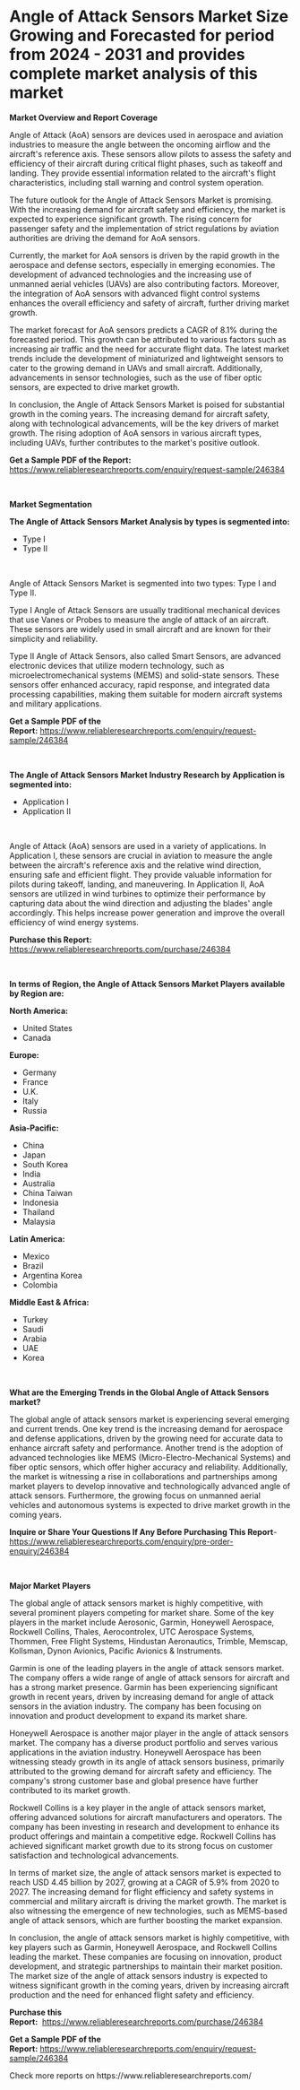 <p><h1>Angle of Attack Sensors Market Size Growing and Forecasted for period from 2024 - 2031 and provides complete market analysis of this market</h1></p><p><strong>Market Overview and Report Coverage</strong></p>
<p><p>Angle of Attack (AoA) sensors are devices used in aerospace and aviation industries to measure the angle between the oncoming airflow and the aircraft's reference axis. These sensors allow pilots to assess the safety and efficiency of their aircraft during critical flight phases, such as takeoff and landing. They provide essential information related to the aircraft's flight characteristics, including stall warning and control system operation.</p><p>The future outlook for the Angle of Attack Sensors Market is promising. With the increasing demand for aircraft safety and efficiency, the market is expected to experience significant growth. The rising concern for passenger safety and the implementation of strict regulations by aviation authorities are driving the demand for AoA sensors.</p><p>Currently, the market for AoA sensors is driven by the rapid growth in the aerospace and defense sectors, especially in emerging economies. The development of advanced technologies and the increasing use of unmanned aerial vehicles (UAVs) are also contributing factors. Moreover, the integration of AoA sensors with advanced flight control systems enhances the overall efficiency and safety of aircraft, further driving market growth.</p><p>The market forecast for AoA sensors predicts a CAGR of 8.1% during the forecasted period. This growth can be attributed to various factors such as increasing air traffic and the need for accurate flight data. The latest market trends include the development of miniaturized and lightweight sensors to cater to the growing demand in UAVs and small aircraft. Additionally, advancements in sensor technologies, such as the use of fiber optic sensors, are expected to drive market growth.</p><p>In conclusion, the Angle of Attack Sensors Market is poised for substantial growth in the coming years. The increasing demand for aircraft safety, along with technological advancements, will be the key drivers of market growth. The rising adoption of AoA sensors in various aircraft types, including UAVs, further contributes to the market's positive outlook.</p></p>
<p><strong>Get a Sample PDF of the Report:</strong> <a href="https://www.reliableresearchreports.com/enquiry/request-sample/246384">https://www.reliableresearchreports.com/enquiry/request-sample/246384</a></p>
<p>&nbsp;</p>
<p><strong>Market Segmentation</strong></p>
<p><strong>The Angle of Attack Sensors Market Analysis by types is segmented into:</strong></p>
<p><ul><li>Type I</li><li>Type II</li></ul></p>
<p>&nbsp;</p>
<p><p>Angle of Attack Sensors Market is segmented into two types: Type I and Type II.</p><p>Type I Angle of Attack Sensors are usually traditional mechanical devices that use Vanes or Probes to measure the angle of attack of an aircraft. These sensors are widely used in small aircraft and are known for their simplicity and reliability.</p><p>Type II Angle of Attack Sensors, also called Smart Sensors, are advanced electronic devices that utilize modern technology, such as microelectromechanical systems (MEMS) and solid-state sensors. These sensors offer enhanced accuracy, rapid response, and integrated data processing capabilities, making them suitable for modern aircraft systems and military applications.</p></p>
<p><strong>Get a Sample PDF of the Report:</strong>&nbsp;<a href="https://www.reliableresearchreports.com/enquiry/request-sample/246384">https://www.reliableresearchreports.com/enquiry/request-sample/246384</a></p>
<p>&nbsp;</p>
<p><strong>The Angle of Attack Sensors Market Industry Research by Application is segmented into:</strong></p>
<p><ul><li>Application I</li><li>Application II</li></ul></p>
<p>&nbsp;</p>
<p><p>Angle of Attack (AoA) sensors are used in a variety of applications. In Application I, these sensors are crucial in aviation to measure the angle between the aircraft's reference axis and the relative wind direction, ensuring safe and efficient flight. They provide valuable information for pilots during takeoff, landing, and maneuvering. In Application II, AoA sensors are utilized in wind turbines to optimize their performance by capturing data about the wind direction and adjusting the blades' angle accordingly. This helps increase power generation and improve the overall efficiency of wind energy systems.</p></p>
<p><strong>Purchase this Report:</strong>&nbsp; <a href="https://www.reliableresearchreports.com/purchase/246384">https://www.reliableresearchreports.com/purchase/246384</a></p>
<p>&nbsp;</p>
<p><strong>In terms of Region, the Angle of Attack Sensors Market Players available by Region are:</strong></p>
<p>
    <p> <strong> North America: </strong>
        <ul>
            <li>United States</li>
            <li>Canada</li>
        </ul>
        </p> 
    <p> <strong> Europe: </strong>
        <ul>
            <li>Germany</li>
            <li>France</li>
            <li>U.K.</li>
            <li>Italy</li>
            <li>Russia</li>
        </ul>
        </p> 
    <p> <strong> Asia-Pacific: </strong>
        <ul>
            <li>China</li>
            <li>Japan</li>
            <li>South Korea</li>
            <li>India</li>
            <li>Australia</li>
            <li>China Taiwan</li>
            <li>Indonesia</li>
            <li>Thailand</li>
            <li>Malaysia</li>
        </ul>
        </p> 
    <p> <strong> Latin America: </strong>
        <ul>
            <li>Mexico</li>
            <li>Brazil</li>
            <li>Argentina Korea</li>
            <li>Colombia</li>
        </ul>
        </p> 
    <p> <strong> Middle East & Africa: </strong>
        <ul>
            <li>Turkey</li>
            <li>Saudi</li>
            <li>Arabia</li>
            <li>UAE</li>
            <li>Korea</li>
        </ul>
    </p>
    </p>
<p>&nbsp;</p>
<p><strong>What are the Emerging Trends in the Global Angle of Attack Sensors market?</strong></p>
<p><p>The global angle of attack sensors market is experiencing several emerging and current trends. One key trend is the increasing demand for aerospace and defense applications, driven by the growing need for accurate data to enhance aircraft safety and performance. Another trend is the adoption of advanced technologies like MEMS (Micro-Electro-Mechanical Systems) and fiber optic sensors, which offer higher accuracy and reliability. Additionally, the market is witnessing a rise in collaborations and partnerships among market players to develop innovative and technologically advanced angle of attack sensors. Furthermore, the growing focus on unmanned aerial vehicles and autonomous systems is expected to drive market growth in the coming years.</p></p>
<p><strong>Inquire or Share Your Questions If Any Before Purchasing This Report</strong>- <a href="https://www.reliableresearchreports.com/enquiry/pre-order-enquiry/246384">https://www.reliableresearchreports.com/enquiry/pre-order-enquiry/246384</a></p>
<p>&nbsp;</p>
<p><strong>Major Market Players</strong></p>
<p><p>The global angle of attack sensors market is highly competitive, with several prominent players competing for market share. Some of the key players in the market include Aerosonic, Garmin, Honeywell Aerospace, Rockwell Collins, Thales, Aerocontrolex, UTC Aerospace Systems, Thommen, Free Flight Systems, Hindustan Aeronautics, Trimble, Memscap, Kollsman, Dynon Avionics, Pacific Avionics & Instruments. </p><p>Garmin is one of the leading players in the angle of attack sensors market. The company offers a wide range of angle of attack sensors for aircraft and has a strong market presence. Garmin has been experiencing significant growth in recent years, driven by increasing demand for angle of attack sensors in the aviation industry. The company has been focusing on innovation and product development to expand its market share.</p><p>Honeywell Aerospace is another major player in the angle of attack sensors market. The company has a diverse product portfolio and serves various applications in the aviation industry. Honeywell Aerospace has been witnessing steady growth in its angle of attack sensors business, primarily attributed to the growing demand for aircraft safety and efficiency. The company's strong customer base and global presence have further contributed to its market growth.</p><p>Rockwell Collins is a key player in the angle of attack sensors market, offering advanced solutions for aircraft manufacturers and operators. The company has been investing in research and development to enhance its product offerings and maintain a competitive edge. Rockwell Collins has achieved significant market growth due to its strong focus on customer satisfaction and technological advancements.</p><p>In terms of market size, the angle of attack sensors market is expected to reach USD 4.45 billion by 2027, growing at a CAGR of 5.9% from 2020 to 2027. The increasing demand for flight efficiency and safety systems in commercial and military aircraft is driving the market growth. The market is also witnessing the emergence of new technologies, such as MEMS-based angle of attack sensors, which are further boosting the market expansion.</p><p>In conclusion, the angle of attack sensors market is highly competitive, with key players such as Garmin, Honeywell Aerospace, and Rockwell Collins leading the market. These companies are focusing on innovation, product development, and strategic partnerships to maintain their market position. The market size of the angle of attack sensors industry is expected to witness significant growth in the coming years, driven by increasing aircraft production and the need for enhanced flight safety and efficiency.</p></p>
<p><strong>Purchase this Report:</strong>&nbsp;&nbsp;<a href="https://www.reliableresearchreports.com/purchase/246384">https://www.reliableresearchreports.com/purchase/246384</a></p>
<p></p>
<p><strong>Get a Sample PDF of the Report:</strong>&nbsp;<a href="https://www.reliableresearchreports.com/enquiry/request-sample/246384">https://www.reliableresearchreports.com/enquiry/request-sample/246384</a></p>
<p>Check more reports on https://www.reliableresearchreports.com/</p>